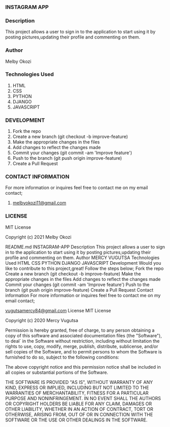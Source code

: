 ### INSTAGRAM APP

### Description
This project allows a user to sign in to the application to start using it by posting pictures,updating their profile and commenting on them.

### Author
Melby Okozi

### Technologies Used
1. HTML
2. CSS
3. PYTHON
4. DJANGO
5. JAVASCRIPT

### DEVELOPMENT
1. Fork the repo
2. Create a new branch (git checkout -b improve-feature)
3. Make the appropriate changes in the files
4. Add changes to reflect the changes made
5. Commit your changes (git commit -am 'Improve feature')
6. Push to the branch (git push origin improve-feature)
7. Create a Pull Request

### CONTACT INFORMATION
For more information or inquires feel free to contact me on my email contact; 
1. melbyokozi11@gmail.com

### LICENSE
MIT License

Copyright (c) 2021 Melby Okozi

README.md
INSTAGRAM-APP
Description
This project allows a user to sign in to the application to start using it by posting pictures,updating their profile and commenting on them.
Author
MERCY VUGUTSA
Technologies Used
HTML
CSS
PYTHON
DJANGO
JAVASCRIPT
Development
Would you like to contribute to this project,great! Follow the steps below;
Fork the repo
Create a new branch (git checkout -b improve-feature)
Make the appropriate changes in the files
Add changes to reflect the changes made
Commit your changes (git commit -am 'Improve feature')
Push to the branch (git push origin improve-feature)
Create a Pull Request
Contact information
For more information or inquires feel free to contact me on my email contact;

vugutsamercy84@gmail.com
License
MIT License

Copyright (c) 2020 Mercy Vugutsa

Permission is hereby granted, free of charge, to any person obtaining a copy of this software and associated documentation files (the "Software"), to deal`
in the Software without restriction, including without limitation the rights to use, copy, modify, merge, publish, distribute, sublicense, and/or sell copies of the Software, and to permit persons to whom the Software is furnished to do so, subject to the following conditions:

The above copyright notice and this permission notice shall be included in all copies or substantial portions of the Software.

THE SOFTWARE IS PROVIDED "AS IS", WITHOUT WARRANTY OF ANY KIND, EXPRESS OR IMPLIED, INCLUDING BUT NOT LIMITED TO THE WARRANTIES OF MERCHANTABILITY, FITNESS FOR A PARTICULAR PURPOSE AND NONINFRINGEMENT. IN NO EVENT SHALL THE AUTHORS OR COPYRIGHT HOLDERS BE LIABLE FOR ANY CLAIM, DAMAGES OR OTHER LIABILITY, WHETHER IN AN ACTION OF CONTRACT, TORT OR OTHERWISE, ARISING FROM, OUT OF OR IN CONNECTION WITH THE SOFTWARE OR THE USE OR OTHER DEALINGS IN THE SOFTWARE.
 
